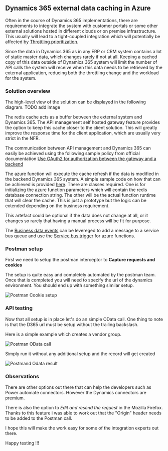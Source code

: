 ## Dynamics 365 external data caching in Azure

Often in the course of Dynamics 365 implementations, there are requirements to integrate the system with customer portals or some other external solutions hosted in different clouds or on premise infrastructure. This usually will lead to a tight-coupled integration which will potentially be affected by [Throttling prioritization](https://docs.microsoft.com/en-us/dynamics365/fin-ops-core/dev-itpro/data-entities/priority-based-throttling).

Since the data in Dynamics 365 as in any ERP or CRM system contains a lot of static master data, which changes rarely if not at all. Keeping a cached copy of this data outside of Dynamics 365 system will limit the number of API calls the system will receive when this data needs to be retrieved by the external application, reducing both the throttling change and the workload for the system.   

### Solution overview

The high-level view of the solution can be displayed in the following diagram.
TODO add image

The redis cache acts as a buffer between the external system and Dynamics 365. 
The API management self hosted gateway feature provides the option to keep this cache closer to the client solution.
This will greatly improve the response time for the client application, which are usually very strict in the NFR.

The communication between API management and Dynamics 365 can easily be achieved using the following sample policy from official documentation [Use OAuth2 for authorization between the gateway and a backend](https://docs.microsoft.com/en-us/azure/api-management/policies/use-oauth2-for-authorization)

The azure function will execute the cache refresh if the data is modified in the backend Dynamics 365 system. A simple sample code on how that can be achieved is provided [here](https://github.com/NicolaeAlexandruPanait/Dynamics-365-external-data-caching-in-Azure/blob/main/http_azure_redis_func.txt). There are classes required. One is for initializing the azure function parameters which will contain the redis database connection string. The other will be the actual function runtime that will clear the cache. This is just a prototype but the logic can be extended depending on the business requirement.

This artefact could be optional if the data does not change at all, or it changes so rarely that having a manual process will be fit for purpose. 

The [Business data events](https://docs.microsoft.com/en-us/dynamics365/fin-ops-core/dev-itpro/business-events/data-events) can be levereged to add a message to a service bus queue and use the [Service bus trigger](https://docs.microsoft.com/en-us/azure/azure-functions/functions-bindings-service-bus-trigger?tabs=in-process%2Cextensionv5&pivots=programming-language-csharp) for azure functions.


### Postman setup

First we need to setup the postman interceptor to **Capture requests and cookies**

The setup is quite easy and completely automated by the postman team. Once that is completed you will need to specify the url of the dynamics environment.
You should end up with something similar setup.  

![Postman Cookie setup](https://user-images.githubusercontent.com/25058196/158826075-5d0912f1-1576-46a6-a4f8-e71f45f7cb71.PNG)


### API testing

Now that all setup is in place let's do an simple OData call. One thing to note is that the D365 url must be setup without the trailing backslash.

Here is a simple example which creates a vendor group.

![Postman OData call](https://user-images.githubusercontent.com/25058196/158974766-8aea6643-162d-4ddd-bc93-79d5102f762c.PNG)

Simply run it without any additional setup and the record will get created

![Postmand Odata result](https://user-images.githubusercontent.com/25058196/158975540-650f827c-e172-4361-984d-8c697a455a8c.PNG)

### Observations

There are other options out there that can help the developers such as Power automate connectors. However the Dynamics connectors are premium.

There is also the option to *Edit and resend the request* in the Mozilla Firefox. Thanks to this feature i was able to work out that the "Origin" header needs to be added to the Postman call.

I hope this will make the work easy for some of the integration experts out there. 

Happy testing !!!

